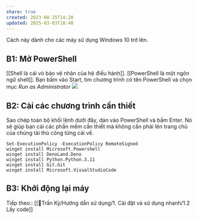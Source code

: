 ```yaml
---
share: true
created: 2023-08-25T14:20
updated: 2025-03-03T18:48
---
```

Cách này dành cho các máy sử dụng Windows 10 trở lên.
## B1: Mở PowerShell
[[Shell là cái vỏ bảo vệ nhân của hệ điều hành]]. [[PowerShell là một ngôn ngữ shell]]. Bạn bấm vào Start, tìm chương trình có tên PowerShell và chọn mục *Run as Administrator*
![](https://i.imgur.com/LYd1b4d.png)
## B2: Cài các chương trình cần thiết
Sao chép toàn bộ khối lệnh dưới đây, dán vào PowerShell và bấm Enter. Nó sẽ giúp bạn cài các phần mềm cần thiết mà không cần phải lên trang chủ của chúng tải thủ công từng cái về. 

```
Set-ExecutionPolicy -ExecutionPolicy RemoteSigned
winget install Microsoft.Powershell
winget install DenoLand.Deno 
winget install Python.Python.3.11
winget install Git.Git 
winget install Microsoft.VisualStudioCode
```
## B3: Khởi động lại máy

Tiếp theo:: [[👏Trấn Kỳ/Hướng dẫn sử dụng/1. Cài đặt và sử dụng nhanh/1.2 Lấy code]]
